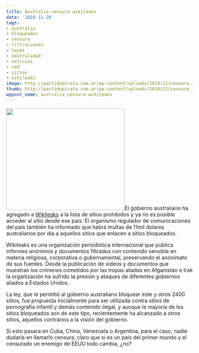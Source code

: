 ```yaml
---
title: Australia censura wikileaks
date: '2010-11-28'
tags:
- australia
- bloqueados
- censura
- filtraciones
- leyes
- neutralidad
- noticias
- red
- sitios
- wikileaks
image: http://partidopirata.com.ar/wp-content/uploads/2010/11/censura.jpg
thumb: http://partidopirata.com.ar/wp-content/uploads/2010/11/censura.jpg
wppost_name: australia-censura-wikileaks
---
```


<a href="http://partidopirata.com.ar/wp-content/uploads/2010/11/censura.jpg"><img class="alignleft size-full wp-image-248" title="Censura" src="http://partidopirata.com.ar/wp-content/uploads/2010/11/censura.jpg" alt="" width="320" height="274" /></a>El gobierno australiano ha agregado a <a href="http://www.wikileaks.org/">Wikileaks</a> a la lista de sitios prohibidos y ya no es posible acceder al sitio desde ese país. El organismo regulador de comunicaciones del país también ha informado que habrá multas de 11mil dolares australianos por día a aquellos sitios que enlacen a sitios bloqueados.

Wikileaks es una organización periodística internacional que publica informes anónimos y documentos filtrados con contenido sensible en materia religiosa, corporativa o gubernamental, preservando el anonimato de sus fuentes. Desde la publicación de videos y documentos que muestran los crímenes cometidos por las tropas aliadas en Afganistán e Irak la organización ha sufrido la presión y ataques de diferentes gobiernos aliados a Estados Unidos.

La ley, que le permitió al gobierno australiano bloquear este y otros 2400 sitios, fue propuesta inicialmente para ser utilizada contra sitios de pornografía infantil y demás contenido ilegal, y aunque la mayoría de los sitios bloqueados son de este tipo, recientemente ha alcanzado a otros sitios, aquellos contrarios a la visión del gobierno.

Si esto pasara en Cuba, China, Venezuela o Argentina, para el caso, nadie dudaría en llamarlo censura, claro que si es un país del primer mundo y el censurado un enemigo de EEUU todo cambia, ¿no?
